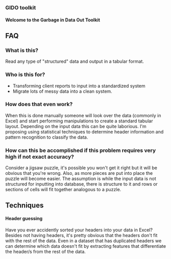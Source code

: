### GIDO toolkit

#### Welcome to the Garbage in Data Out Toolkit

## FAQ

### What is this?
Read any type of "structured" data and output in a tabular format. 

### Who is this for?
- Transforming client reports to input into a standardized system
- Migrate lots of messy data into a clean system.

### How does that even work?
When this is done manually someone will look over the data (commonly in Excel) and start performing manipulations to create a standard tabular layout. Depending on the input data this can be quite laborious. I'm proposing using statistical techniques to determine header information and pattern recognition to classify the data.

### How can this be accomplished if this problem requires very high if not exact accuracy?
Consider a jigsaw puzzle, it's possible you won't get it right but it will be obvious that you're wrong. Also, as more pieces are put into place the puzzle will become easier. The assumption is while the input data is not structured for inputting into database, there is structure to it and rows or sections of cells will fit together analogous to a puzzle. 

## Techniques
#### Header guessing
Have you ever accidently sorted your headers into your data in Excel? Besides not having headers, it's pretty obvious that the headers don't fit with the rest of the data. Even in a dataset that has duplicated headers we can determine which data doesn't fit by extracting features that differentiate the header/s from the rest of the data.
